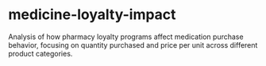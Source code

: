 # medicine-loyalty-impact
Analysis of how pharmacy loyalty programs affect medication purchase behavior, focusing on quantity purchased and price per unit across different product categories.
